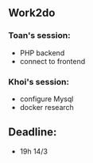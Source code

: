 ## Work2do

### Toan's session:
- PHP backend
- connect to frontend

### Khoi's session:
- configure Mysql
- docker research

## Deadline:
- 19h 14/3
